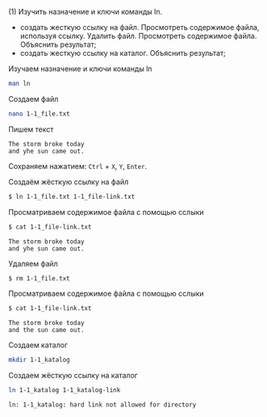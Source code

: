 (1) Изучить назначение и ключи команды ln.
- создать жесткую ссылку на файл. Просмотреть содержимое файла, используя ссылку. Удалить файл. Просмотреть содержимое файла. Объяснить результат;
- создать жесткую ссылку на каталог. Объяснить результат;

Изучаем назначение и ключи команды ln

```bash
man ln
```

Создаем файл

```bash
nano 1-1_file.txt
```

Пишем текст

```
The storm broke today
and yhe sun came out.
```

Сохраняем нажатием: `Ctrl` + `X`, `Y`, `Enter`.

Создаём жёсткую ссылку на файл

```bash
$ ln 1-1_file.txt 1-1_file-link.txt
```

Просматриваем содержимое файла с помощью сслыки

```bash
$ cat 1-1_file-link.txt
```

```
The storm broke today
and yhe sun came out.
```

Удаляем файл

```bash
$ rm 1-1_file.txt
```

Просматриваем содержимое файла с помощью сслыки

```bash
$ cat 1-1_file-link.txt
```

```
The storm broke today
and the sun came out.
```

Создаем каталог

```bash
mkdir 1-1_katalog
```

Создаем жёсткую ссылку на каталог

```bash
ln 1-1_katalog 1-1_katalog-link
```

```
ln: 1-1_katalog: hard link not allowed for directory
```
